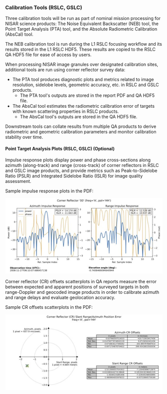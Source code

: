 
### Calibration Tools (RSLC, GSLC)

Three calibration tools will be run as part of nominal mission processing
for NISAR science products: The Noise Equivalent Backscatter (NEB) tool, 
the Point Target Analysis (PTA) tool, and the Absolute Radiometric 
Calibration (AbsCal) tool.


The NEB calibration tool is run during the L1 RSLC focusing workflow 
and its results stored in the L1 RSLC HDF5. These results are copied to 
the RSLC QA HDF5 file for ease of access by users.

When processing NISAR image granules over designated calibration sites, 
additional tools are run using corner reflector survey data:
* The PTA tool produces diagnostic plots and metrics 
related to image resolution, sidelobe levels, geometric accuracy, etc. 
in RSLC and GSLC products.
    - The PTA tool's outputs are stored in the report PDF and QA HDF5 file.
* The AbsCal tool estimates the radiometric calibration error of targets 
with known scattering properties in RSLC products.
    - The AbsCal tool's outputs are stored in the QA HDF5 file.

Downstream tools can collate results from multiple QA products to derive 
radiometric and geometric calibration parameters and monitor calibration 
stability over time.


#### Point Target Analysis Plots (RSLC, GSLC) (Optional)

Impulse response plots display power and phase cross-sections along 
azimuth (along-track) and range (cross-track) of corner reflectors 
in RSLC and GSLC image products, and provide metrics such as 
Peak-to-Sidelobe Ratio (PSLR) and Integrated Sidelobe Ratio (ISLR) 
for image quality assessment.

Sample impulse response plots in the PDF:

![Sample impulse response plots](images/report_pta_impulse_response_rslc.jpg)


Corner reflector (CR) offsets scatterplots in QA reports measure the error 
between expected and apparent positions of surveyed targets in both 
range-Doppler and geocoded image products in order to calibrate azimuth 
and range delays and evaluate geolocation accuracy.

Sample CR offsets scatterplots in the PDF:

![Sample CR offsets scatterplots](images/report_pta_cr_offsets_rslc.jpg)

